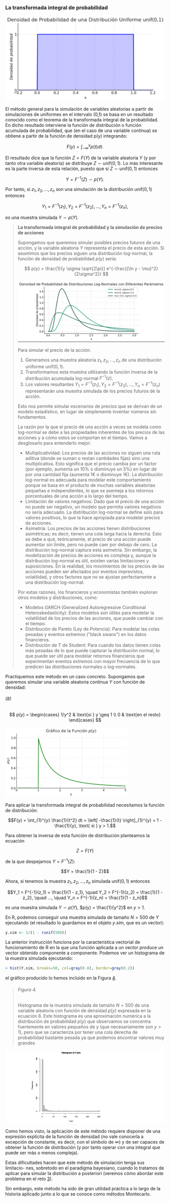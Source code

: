 ### La transformada integral de probabilidad

![](/img/11.png)

El método general para la simulación de variables aleatorias a partir de simulaciones de uniformes en el intervalo (0,1) se basa en un resultado conocido como el teorema de la transformada integral de la probabilidad. En dicho resultado interviene la función de distribución o función acumulada de probabilidad, que (en el caso de una variable continua) se obtiene a partir de la función de densidad p(y) integrando:

$$F(y) = \int_{-\infty}^{y} p(t) dt.$$

El resultado dice que la función $Z = F(Y)$ de la variable aleatoria $Y$ (y por tanto otra variable aleatoria) se distribuye $Z \sim \text{unif}(0,1)$. Lo más interesante es la parte inversa de esta relación, puesto que si $Z \sim \text{unif}(0,1)$ entonces

$$Y = F^{-1}(Z) \sim p(Y).$$

Por tanto, si $z_1,z_2,...,z_n$ son una simulación de la distribución $\text{unif}(0,1)$ entonces

$$Y_1 = F^{-1}(z_1), Y_2 = F^{-1}(z_2), ... , Y_n = F^{-1}(z_n),$$

es una muestra simulada $Y \sim p(Y)$.

> **La transformada integral de probabilidad y la simulación de precios de acciones**
>
>Supongamos que queremos simular posibles precios futuros de una acción, y la variable aleatoria $Y$ representa el precio de esta acción. Si asumimos que los precios siguen una distribución log-normal, la función de densidad de probabilidad $p(y)$ sería:
>
>$$
>p(y) = \frac{1}{y \sigma \sqrt{2\pi}} e^{-\frac{(\ln y - \mu)^2}{2\sigma^2}}
>$$
>
> ![](/img/12.png)
>
>Para simular el precio de la acción:
>
>1. Generamos una muestra aleatoria $z_1, z_2, ..., z_n$ de una distribución uniforme $\text{unif}(0,1)$.
>2. Transformamos esta muestra utilizando la función inversa de la distribución acumulada log-normal $F^{-1}(z)$.
>3. Los valores resultantes $Y_1 = F^{-1}(z_1), Y_2 = F^{-1}(z_2), ..., Y_n = F^{-1}(z_n)$ representarán una muestra simulada de los precios futuros de la acción.
>
>Esto nos permite simular escenarios de precios que se derivan de un modelo estadístico, en lugar de simplemente inventar números sin fundamentos.
>
>La razón por la que el precio de una acción a veces se modela como log-normal se debe a las propiedades inherentes de los precios de las acciones y a cómo estos se comportan en el tiempo. Vamos a desglosarlo para entenderlo mejor:
>
>* Multiplicatividad: Los precios de las acciones no siguen una ruta aditiva (donde se suman o restan cantidades fijas) sino una multiplicativa. Esto significa que el precio cambia por un factor (por ejemplo, aumenta un 10% o disminuye un 5%) en lugar de por una cantidad fija (aumenta 1€ o disminuye 1€). La distribución log-normal es adecuada para modelar este comportamiento porque se basa en el producto de muchas variables aleatorias pequeñas e independientes, lo que se asemeja a los retornos porcentuales de una acción a lo largo del tiempo.
>* Limitación de valores negativos: Dado que el precio de una acción no puede ser negativo, un modelo que permita valores negativos no sería adecuado. La distribución log-normal se define solo para valores positivos, lo que la hace apropiada para modelar precios de acciones.
>* Asimetría: Los precios de las acciones tienen distribuciones asimétricas; es decir, tienen una cola larga hacia la derecha. Esto se debe a que, teóricamente, el precio de una acción puede aumentar sin límite, pero no puede caer por debajo de cero. La distribución log-normal captura esta asimetría.
Sin embargo, la modelización de precios de acciones es compleja y, aunque la distribución log-normal es útil, existen varias limitaciones y suposiciones. En la realidad, los movimientos de los precios de las acciones pueden ser afectados por eventos imprevistos, volatilidad, y otros factores que no se ajustan perfectamente a una distribución log-normal.
>
>Por estas razones, los financieros y economistas también exploran otros modelos y distribuciones, como:
>
>* Modelos GARCH (Generalized Autoregressive Conditional Heteroskedasticity): Estos modelos son útiles para modelar la volatilidad de los precios de las acciones, que puede cambiar con el tiempo.
>* Distribución de Pareto (Ley de Potencia): Para modelar las colas pesadas y eventos extremos ("black swans") en los datos financieros.
>* Distribución de T de Student: Para cuando los datos tienen colas más pesadas de lo que puede capturar la distribución normal, lo que puede ser útil para modelar retornos financieros que experimentan eventos extremos con mayor frecuencia de lo que predicen las distribuciones normales o log-normales.

Practiquemos este método en un caso concreto. Supongamos que queremos simular una variable aleatoria continua $Y$ con función de densidad:

###### (8)

$$
p(y) = \begin{cases} 
1/y^2 & \text{si } y \geq 1 \\
0 & \text{en el resto}
\end{cases}
$$

![](/img/13.png)

Para aplicar la transformada integral de probabilidad necesitamos la función de distribución:

$$F(y) = \int_{1}^{y} \frac{1}{t^2} dt = \left[ -\frac{1}{t} \right]_{1}^{y} = 1 - \frac{1}{y}, \text{ si } y > 1.$$

Para obtener la inversa de esta función de distribución planteamos la ecuación

$$Z = F(Y)$$

de la que despejamos $Y = F^{-1}(Z):$

$$Y = \frac{1}{1 - Z}$$

Ahora, si tenemos la muestra $z_1,z_2,...,z_n$ simulada $\text{unif}(0,1)$ entonces

$$Y_1 = F^{-1}(z_1) = \frac{1}{1 - z_1}, \quad Y_2 = F^{-1}(z_2) = \frac{1}{1 - z_2}, \quad ..., \quad Y_n = F^{-1}(z_n) = \frac{1}{1 - z_n}$$

es una muestra simulada $Y \sim p(Y)$, $p(y) = \frac{1}{y^2}$ en $y > 1$.

En R, podemos conseguir una muestra simulada de tamaño $N = 500$ de $Y$ ejecutando (el resultado lo guardamos en el objeto $y.sim$, que es un vector):

```r
y.sim <- 1/(1 - runif(500))
```

La anterior instrucción funciona por la característica vectorial de funcionamiento de R en la que una función aplicada a un vector produce un vector obtenido componente a componente. Podemos ver un histograma de la muestra simulada ejecutando:

```r
> hist(Y.sim, breaks=50, col=gray(0.8), border=gray(0.2))
```

el gráfico producido lo hemos incluido en la Figura [4]().

> ###### Figura 4.  
> Histograma de la muestra simulada de tamaño $N = 500$ de una variable aleatoria con función de densidad $p(y)$ expresada en la ecuación 8. Este histograma es una aproximación numérica a la distribución de probabilidad $p(y)$ que observamos se concentra fuertemente en valores pequeños de y (que necesariamente son $y > 1$), pero que se caracteriza por tener una cola derecha de probabilidad bastante pesada ya que podemos encontrar valores muy grandes


![](../../img/6.png)

Como hemos visto, la aplicación de este método requiere disponer de una expresión explícita de la función de densidad (no vale conocerla a excepción de constante, es decir, con el símbolo de $\infty$) y de ser capaces de obtener la función de distribución (y por tanto operar con una integral que puede ser más o menos compleja).

Estas dificultades hacen que este método de simulación tenga sus limitacio- nes, sobretodo en el paradigma bayesiano, cuando lo tratamos de aplicar para simular la distribución a posteriori (veremos cómo abordar este problema en el reto [3]()).

Sin embargo, este método ha sido de gran utilidad práctica a lo largo de la historia aplicado junto a lo que se conoce como métodos Montecarlo.

